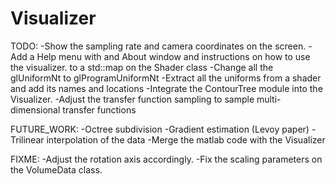 Visualizer
==========

TODO:
-Show the sampling rate and camera coordinates on the screen.
-Add a Help menu with and About window and instructions on how to use the visualizer.
to a std::map on the Shader class
-Change all the glUniformNt to glProgramUniformNt 
-Extract all the uniforms from a shader and add its names and locations 
-Integrate the ContourTree module into the Visualizer.
-Adjust the transfer function sampling to sample multi-dimensional transfer 
functions

FUTURE_WORK:
-Octree subdivision
-Gradient estimation (Levoy paper)
-Trilinear interpolation of the data
-Merge the matlab code with the Visualizer


FIXME:
-Adjust the rotation axis accordingly.
-Fix the scaling parameters on the VolumeData class.
